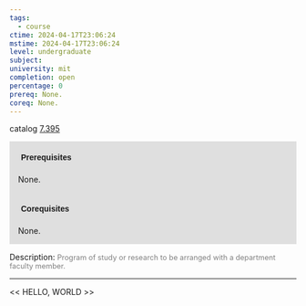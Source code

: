 ```yaml
---
tags:
  - course
ctime: 2024-04-17T23:06:24
mstime: 2024-04-17T23:06:24
level: undergraduate
subject: 
university: mit
completion: open
percentage: 0
prereq: None.
coreq: None.
---
```


catalog [7.395](http://student.mit.edu/catalog/m7a.html#7.395)

<span style="display: block; padding: 15px; background-color: rgb(100, 100, 100, 0.2);"><font id="m_prereq3620_0" style="display: block; font-family: Arial, sans-serif; font-weight: bold; padding: 5px">Prerequisites</font><br><span id="prereq3620_0">None.</span></span>
<span style="display: block; padding: 15px; background-color: rgb(100, 100, 100, 0.2);"><font id="m_coreq3620_0" style="display: block; font-family: Arial, sans-serif; font-weight: bold; padding: 5px">Corequisites</font><br><span id="coreq3620_0">None.</span></span>

<font style="">Description:</font>
<font style="color: grey; font-size: 0.8rem;">Program of study or research to be arranged with a department faculty member.</font>



---

<< HELLO, WORLD >>
